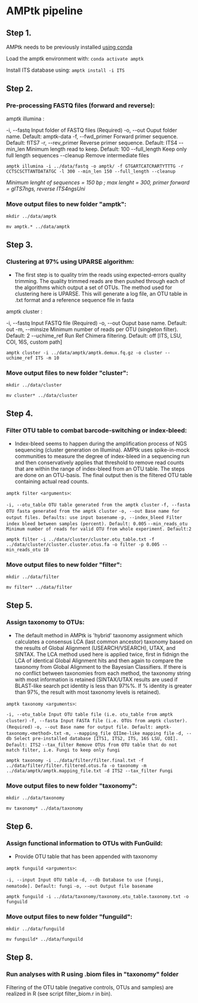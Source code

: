 # AMPtk pipeline


## Step 1. 

AMPtk needs to be previously installed [using conda](https://amptk.readthedocs.io/en/latest/index.html) 

Load the amptk environment with: `conda activate amptk`

Install ITS database using: `amptk install -i ITS`
 

## Step 2. 
### Pre-processing FASTQ files (forward and reverse): 

amptk illumina <arguments>: 

-i, --fastq Input folder of FASTQ files (Required)
-o, --out Ouput folder name. Default: amptk-data
-f, --fwd_primer Forward primer sequence. Default: fITS7
-r, --rev_primer Reverse primer sequence. Default: ITS4
--min_len Minimum length read to keep. Default: 100
--full_length Keep only full length sequences
--cleanup Remove intermediate files

`amptk illumina -i ../data/fastq -o amptk/ -f GTGARTCATCRARTYTTTG -r CCTSCSCTTANTDATATGC -l 300 --min_len 150 --full_length --cleanup`

*Minimum lenght of sequences = 150 bp ; max lenght = 300, primer forward = gITS7ngs, reverse ITS4ngsUni*


### Move output files to new folder "amptk":

`mkdir ../data/amptk`

`mv amptk.* ../data/amptk`


## Step 3. 
### Clustering at 97% using UPARSE algorithm: 

* The first step is to quality trim the reads using expected-errors quality trimming. The quality trimmed reads are then pushed through each of the algorithms which output a set of OTUs. The method used for clustering here is UPARSE. This will generate a log file, an OTU table in .txt format and a reference sequence file in fasta

amptk cluster <arguments>: 

-i, --fastq Input FASTQ file (Required)
-o, --out Ouput base name. Default: out
-m, --minsize Minimum number of reads per OTU (singleton filter). Default: 2
--uchime_ref Run Ref Chimera filtering. Default: off [ITS, LSU, COI, 16S, custom path]

`amptk cluster -i ../data/amptk/amptk.demux.fq.gz -o cluster --uchime_ref ITS -m 10`


### Move output files to new folder "cluster":

`mkdir ../data/cluster`

`mv cluster* ../data/cluster`

## Step 4. 
### Filter OTU table to combat barcode-switching or index-bleed:

* Index-bleed seems to happen during the amplification process of NGS sequencing (cluster generation on Illumina). AMPtk uses spike-in-mock communities to measure the degree of index-bleed in a sequencing run and then conservatively applies that threshold to remove read counts that are within the range of index-bleed from an OTU table. The steps are done on an OTU-basis. The final output then is the filtered OTU table containing actual read counts. 


`amptk filter <arguments>`:

`-i, --otu_table OTU table generated from the amptk cluster`
`-f, --fasta OTU fasta generated from the amptk cluster`
`-o, --out Base name for output files. Defaults: use input basename`
`-p, --index_bleed Filter index bleed between samples (percent). Default: 0.005`
`--min_reads_otu Minimum number of reads for valid OTU from whole experiment. Default:2`


`amptk filter -i ../data/cluster/cluster.otu_table.txt -f ../data/cluster/cluster.cluster.otus.fa -o filter -p 0.005 --min_reads_otu 10`


### Move output files to new folder "filter": 

`mkdir ../data/filter`

`mv filter* ../data/filter`



## Step 5.
### Assign taxonomy to OTUs:

* The default method in AMPtk is 'hybrid' taxonomy assignment which calculates a consensus LCA (last common ancestor) taxonomy based on the results of Global Alignment (USEARCH/VSEARCH), UTAX, and SINTAX. The LCA method used here is applied twice, first in fidnign the LCA of identical Global Alignment hits and then again to compare the taxonomy from Global Alignment to the Bayesian Classifiers. If there is no conflict between taxonomies from each method, the taxonomy string with most information is retained (SINTAX/UTAX results are used if BLAST-like search pct identity is less than 97%%. If % identity is greater than 97%, the result with most taxonomy levels is retained). 

`amptk taxonomy <arguments>`:

`-i, --otu_table Input OTU table file (i.e. otu_table from amptk cluster)`
`-f, --fasta Input FASTA file (i.e. OTUs from amptk cluster). (Required)`
`-o, --out Base name for output file. Default: amptk-taxonomy.<method>.txt`
`-m, --mapping_file QIIme-like mapping file`
`-d, --db Select pre-installed database [ITS1, ITS2, ITS, 16S LSU, COI]. Default: ITS2`
`--tax_filter Remove OTUs from OTU table that do not match filter, i.e. Fungi to keep only fungi`


`amptk taxonomy -i ../data/filter/filter.final.txt -f ../data/filter/filter.filtered.otus.fa -o taxonomy -m ../data/amptk/amptk.mapping_file.txt -d ITS2 --tax_filter Fungi`

### Move output files to new folder "taxonomy":

`mkdir ../data/taxonomy`

`mv taxonomy* ../data/taxonomy`

## Step 6. 
### Assign functional information to OTUs with FunGuild:

* Provide OTU table that has been appended with taxonomy

`amptk funguild <arguments>`:

`-i, --input Input OTU table`
`-d, --db Database to use [fungi, nematode]. Default: fungi`
`-o, --out Output file basename`

`amptk funguild -i ../data/taxonomy/taxonomy.otu_table.taxonomy.txt -o funguild`

### Move output files to new folder "funguild":

`mkdir ../data/funguild`

`mv funguild* ../data/funguild`

## Step 8. 
### Run analyses with R using .biom files in "taxonomy" folder

Filtering of the OTU table (negative controls, OTUs and samples) are realized in R (see script filter_biom.r in bin).

